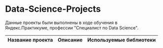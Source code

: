 # Data-Science-Projects

Данные проекты были выполнены в ходе обучения в Яндекс.Практикуме, профессии "Специалист по Data Science".


| Название проекта      | Описание               | Используемые библиотеки     |
| :-------------------- | ---------------------: |:---------------------------:|
